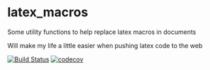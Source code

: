 # latex_macros
Some utility functions to help replace latex macros in documents

Will make my life a little easier when pushing latex code to the web

[![Build Status](https://travis-ci.org/JimBrouzoulis/latex_macros.svg?branch=master)](https://travis-ci.org/JimBrouzoulis/latex_macros)
[![codecov](https://codecov.io/gh/JimBrouzoulis/latex_macros/branch/master/graph/badge.svg)](https://codecov.io/gh/JimBrouzoulis/latex_macros)
